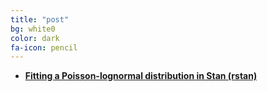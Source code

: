 ```yaml
---
title: "post"
bg: white0
color: dark
fa-icon: pencil
---
```


- <a href="/assets/poilog.html" target="_blank">**Fitting a Poisson-lognormal distribution in Stan (rstan)**</a>
